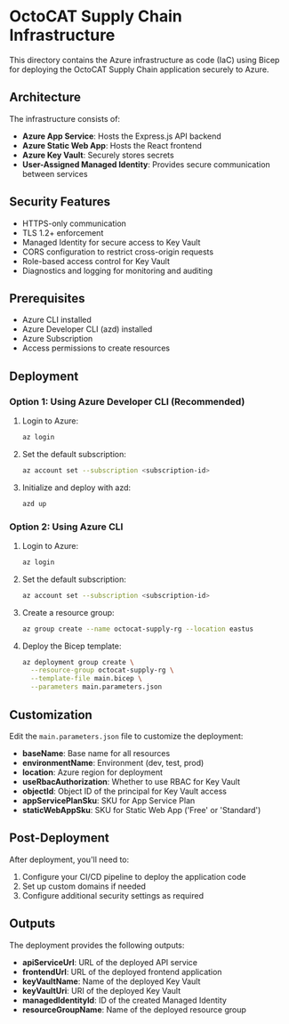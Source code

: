# OctoCAT Supply Chain Infrastructure

This directory contains the Azure infrastructure as code (IaC) using Bicep for deploying the OctoCAT Supply Chain application securely to Azure.

## Architecture

The infrastructure consists of:

- **Azure App Service**: Hosts the Express.js API backend
- **Azure Static Web App**: Hosts the React frontend
- **Azure Key Vault**: Securely stores secrets
- **User-Assigned Managed Identity**: Provides secure communication between services

## Security Features

- HTTPS-only communication
- TLS 1.2+ enforcement
- Managed Identity for secure access to Key Vault
- CORS configuration to restrict cross-origin requests
- Role-based access control for Key Vault
- Diagnostics and logging for monitoring and auditing

## Prerequisites

- Azure CLI installed
- Azure Developer CLI (azd) installed
- Azure Subscription
- Access permissions to create resources

## Deployment

### Option 1: Using Azure Developer CLI (Recommended)

1. Login to Azure:
   ```bash
   az login
   ```

2. Set the default subscription:
   ```bash
   az account set --subscription <subscription-id>
   ```

3. Initialize and deploy with azd:
   ```bash
   azd up
   ```

### Option 2: Using Azure CLI

1. Login to Azure:
   ```bash
   az login
   ```

2. Set the default subscription:
   ```bash
   az account set --subscription <subscription-id>
   ```

3. Create a resource group:
   ```bash
   az group create --name octocat-supply-rg --location eastus
   ```

4. Deploy the Bicep template:
   ```bash
   az deployment group create \
     --resource-group octocat-supply-rg \
     --template-file main.bicep \
     --parameters main.parameters.json
   ```

## Customization

Edit the `main.parameters.json` file to customize the deployment:

- **baseName**: Base name for all resources
- **environmentName**: Environment (dev, test, prod)
- **location**: Azure region for deployment
- **useRbacAuthorization**: Whether to use RBAC for Key Vault
- **objectId**: Object ID of the principal for Key Vault access
- **appServicePlanSku**: SKU for App Service Plan
- **staticWebAppSku**: SKU for Static Web App ('Free' or 'Standard')

## Post-Deployment

After deployment, you'll need to:

1. Configure your CI/CD pipeline to deploy the application code
2. Set up custom domains if needed
3. Configure additional security settings as required

## Outputs

The deployment provides the following outputs:

- **apiServiceUrl**: URL of the deployed API service
- **frontendUrl**: URL of the deployed frontend application
- **keyVaultName**: Name of the deployed Key Vault
- **keyVaultUri**: URI of the deployed Key Vault
- **managedIdentityId**: ID of the created Managed Identity
- **resourceGroupName**: Name of the deployed resource group
